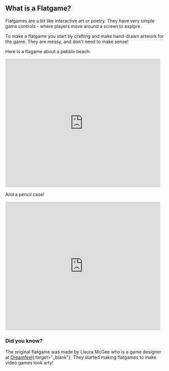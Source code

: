 ## What is a Flatgame?

Flatgames are a bit like interactive art or poetry. They have very simple game controls - where players move around a screen to explpre. 

To make a flatgame you start by crafting and make hand-drawn artwork for the game. They are messy, and don't need to make sense!

Here is a flagame about a pebble beach:
<div class="scratch-preview">
 <iframe allowtransparency="true" width="485" height="402" src="https://scratch.mit.edu/projects/1196996929/embed?autostart=false" frameborder="0"></iframe>
</div>

And a pencil case!
<div class="scratch-preview">
 <iframe allowtransparency="true" width="485" height="402" src="https://scratch.mit.edu/projects/1196985085/embed?autostart=false" frameborder="0"></iframe>
</div>

### Did you know?
The original flatgame was made by Llaura McGee who is a game designer at [Dreamfeel](https://dreamfeel.ie/){:target="_blank"}. They started making flatgames to make video games look arty!